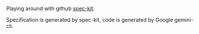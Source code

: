 Playing around with github [spec-kit](https://github.com/github/spec-kit/blob/main/README.md).

Specification is generated by spec-kit, code is generated by Google gemini-cli.
